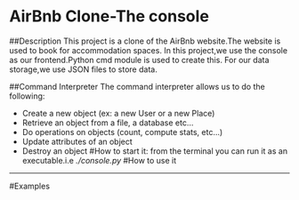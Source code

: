 # AirBnb Clone-The console
##Description
This project is a clone of the AirBnb website.The website is used to book for accommodation spaces.
In this project,we use the console as our frontend.Python cmd module is used to create this.
For our data storage,we use JSON files to store data.

##Command Interpreter
The command interpreter allows us to do the following:
- Create a new object (ex: a new User or a new Place)
- Retrieve an object from a file, a database etc…
- Do operations on objects (count, compute stats, etc…)
- Update attributes of an object
- Destroy an object
#How to start it:
from the terminal you can run it as an executable.i.e *./console.py*
#How to use it
---
#Examples

